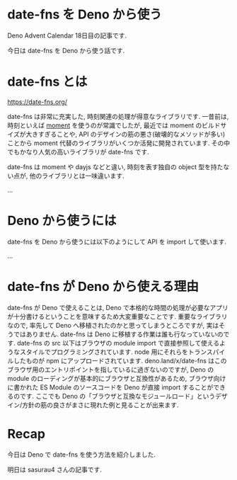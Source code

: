 # date-fns を Deno から使う

Deno Advent Calendar 18日目の記事です.

今日は date-fns を Deno から使う話です.

# date-fns とは

https://date-fns.org/

date-fns は非常に充実した, 時刻関連の処理が得意なライブラリです. 一昔前は, 時刻といえば [moment](https://github.com/iamkun/dayjs) を使うのが常識でしたが, 最近では moment のビルドサイズが大きすぎることや, API のデザインの筋の悪さ(破壊的なメソッドが多い)ことから moment 代替のライブラリがいくつか活発に開発されています. その中でもかなり人気の高いライブラリが date-fns です.

date-fns は moment や dayjs などと違い, 時刻を表す独自の object 型を持たない点が, 他のライブラリとは一味違います.

...

# Deno から使うには

date-fns を Deno から使うには以下のようにして API を import して使います.

...

# date-fns が Deno から使える理由

date-fns が Deno で使えることは, Deno で本格的な時間の処理が必要なアプリが十分書けるということを意味するため大変重要なことです. 重要なライブラリなので, 率先して Deno へ移植されたのかと思ってしまうところですが, 実はそうではありません. date-fns は Deno に移植する作業は誰も行なっていないのです. date-fns の src 以下はブラウザの module import で直接参照して使えるようなスタイルでプログラミングされています. node 用にそれらをトランスパイルしたものが npm にアップロードされています. deno.land/x/date-fns はこのブラウザ用のエントリポイントを指しているに過ぎないのですが, Deno の module のローディングが基本的にブラウザと互換性があるため, ブラウザ向けに書かれた ES Module のソースコードを Deno が直接 import することができるのです. ここでも Deno の「ブラウザと互換なモジュールロード」というデザイン/方針の筋の良さがまさに現れた例と見ることが出来ます.

# Recap

今日は Deno で date-fns を使う方法を紹介しました.

明日は sasurau4 さんの記事です.
